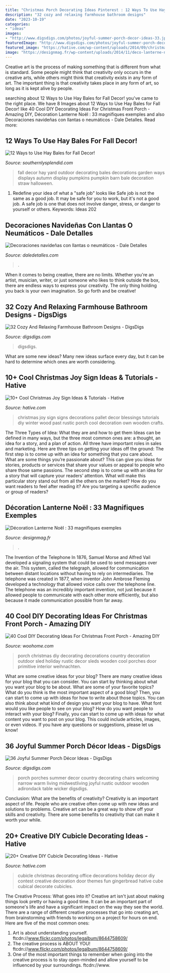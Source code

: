```yaml
---
title: "Christmas Porch Decorating Ideas Pinterest : 12 Ways To Use Hay Bales For Fall Decor!"
description: "32 cozy and relaxing farmhouse bathroom designs"
date: "2023-10-19"
categories:
- "ideas"
images:
- "http://www.digsdigs.com/photos/joyful-summer-porch-decor-ideas-33.jpg"
featuredImage: "http://www.digsdigs.com/photos/joyful-summer-porch-decor-ideas-33.jpg"
featured_image: "https://hative.com/wp-content/uploads/2014/09/christmas-joy-sign/10-christmas-joy-sign-ideas-and-tutorials.jpg"
image: "https://designmag.fr/wp-content/uploads/2014/11/deco-lanterne-noel.jpg"
---
```



Creative art is the process of making something that is different from what is standard. Some people might think that creativity only occurs in the creative arts, while others might think that creativity exists in any form of art. The important thing is that creativity takes place in any form of art, so long as it is kept alive by people.

	

		
searching about 12 Ways to Use Hay Bales for Fall Decor! you've came to the right place. We have 8 Images about 12 Ways to Use Hay Bales for Fall Decor! like 40 Cool DIY Decorating Ideas For Christmas Front Porch - Amazing DIY, Décoration Lanterne Noël : 33 magnifiques exemples and also Decoraciones navideñas con llantas o neumáticos - Dale Detalles. Read more:
		
    
## 12 Ways To Use Hay Bales For Fall Decor!

<img loading=lazy src="https://www.southernlysplendid.com/wp-content/uploads/2017/08/hay4.jpg" onerror="this.onerror=null;this.src='https://tse2.mm.bing.net/th?id=OIP.c3UTIOsJvFGhrxSEVa-dIQHaLH&amp;pid=15.1';" alt="12 Ways to Use Hay Bales for Fall Decor!">

_Source: southernlysplendid.com_

>fall decor hay yard outdoor decorating bales decorations garden ways displays autumn display pumpkins pumpkin barn bale decoration straw halloween. 

	

1) Redefine your idea of what a "safe job" looks like
Safe job is not the same as a good job. It may be safe for you to work, but it's not a good job. A safe job is one that does not involve danger, stress, or danger to yourself or others. Keywords: Ideas 202
    
## Decoraciones Navideñas Con Llantas O Neumáticos - Dale Detalles

<img loading=lazy src="https://i1.wp.com/www.daledetalles.com/wp-content/uploads/2016/12/navidad-con-llantas4.jpg" onerror="this.onerror=null;this.src='https://tse1.mm.bing.net/th?id=OIP.DqKEQigdc8sa0l1DoRoxkAHaJ4&amp;pid=15.1';" alt="Decoraciones navideñas con llantas o neumáticos - Dale Detalles">

_Source: daledetalles.com_

>. 

	

When it comes to being creative, there are no limits. Whether you're an artist, musician, writer, or just someone who likes to think outside the box, there are endless ways to express your creativity. The only thing holding you back is your own imagination. So go forth and be creative!

    
## 32 Cozy And Relaxing Farmhouse Bathroom Designs - DigsDigs

<img loading=lazy src="https://www.digsdigs.com/photos/cozy-and-relaxing-farmhouse-bathroom-designs-28-554x739.jpg" onerror="this.onerror=null;this.src='https://tse1.mm.bing.net/th?id=OIP._rTjx4JR4ZXuEJOguqYxDAHaJ4&amp;pid=15.1';" alt="32 Cozy And Relaxing Farmhouse Bathroom Designs - DigsDigs">

_Source: digsdigs.com_

>digsdigs. 

	

What are some new ideas?
Many new ideas surface every day, but it can be hard to determine which ones are worth considering.

    
## 10+ Cool Christmas Joy Sign Ideas &amp; Tutorials - Hative

<img loading=lazy src="https://hative.com/wp-content/uploads/2014/09/christmas-joy-sign/10-christmas-joy-sign-ideas-and-tutorials.jpg" onerror="this.onerror=null;this.src='https://tse4.mm.bing.net/th?id=OIP.l2F_ERFExURqzRMtj-SSXQHaJ4&amp;pid=15.1';" alt="10+ Cool Christmas Joy Sign Ideas &amp; Tutorials - Hative">

_Source: hative.com_

>christmas joy sign signs decorations pallet decor blessings tutorials diy winter wood past rustic porch cool decoration own wooden crafts. 

	

The Three Types of Idea: What they are and how to get them
Ideas can be defined in many ways, but the three most common ones are: a thought, an idea for a story, and a plan of action. All three have important roles in sales and marketing. Here are three tips on getting your ideas off the ground: 
The first step is to come up with an idea for something that you care about. What are some things you’re passionate about? This can give you ideas for stories, products or services that share your values or appeal to people who share those same passions. 
The second step is to come up with an idea for a story that will capture your readers’ attention. What will make this particular story stand out from all the others on the market? How do you want readers to feel after reading it? Are you targeting a specific audience or group of readers?

    
## Décoration Lanterne Noël : 33 Magnifiques Exemples

<img loading=lazy src="https://designmag.fr/wp-content/uploads/2014/11/deco-lanterne-noel.jpg" onerror="this.onerror=null;this.src='https://tse4.mm.bing.net/th?id=OIP.4HcN310fnXfZr2_d-OQMYgHaJ3&amp;pid=15.1';" alt="Décoration Lanterne Noël : 33 magnifiques exemples">

_Source: designmag.fr_

>. 

	

The Invention of the Telephone
In 1876, Samuel Morse and Alfred Vail developed a signaling system that could be used to send messages over the air. This system, called the telegraph, allowed for communication between distant locations without having to rely on intermediaries. The telephone was created in 1877, when inventor John Ambrose Fleming developed a technology that allowed voice calls over the telephone line. The telephone was an incredibly important invention, not just because it allowed people to communicate with each other more efficiently, but also because it made communication possible from far away.

    
## 40 Cool DIY Decorating Ideas For Christmas Front Porch - Amazing DIY

<img loading=lazy src="http://www.woohome.com/wp-content/uploads/2013/12/DIY-Christmas-Porch-Ideas-22.jpg" onerror="this.onerror=null;this.src='https://tse4.mm.bing.net/th?id=OIP.p1bVkg6joFoX-3hQbU8kJgHaNU&amp;pid=15.1';" alt="40 Cool DIY Decorating Ideas For Christmas Front Porch - Amazing DIY">

_Source: woohome.com_

>porch christmas diy decorating decorations country decoration outdoor sled holiday rustic decor sleds wooden cool porches door primitive interior weihnachten. 

	

What are some creative ideas for your blog?
There are many creative ideas for your blog that you can consider. You can start by thinking about what you want your blog to be about. What are some of your favorite topics? What do you think is the most important aspect of a good blog? Then, you can start to come up with ideas for how to write about those topics. You can also think about what kind of design you want your blog to have. What font would you like people to see on your blog? How do you want people to interact with your blog? Finally, you can start to come up with ideas for what content you want to post on your blog. This could include articles, images, or even videos. If you have any questions or suggestions, please let us know!

    
## 36 Joyful Summer Porch Décor Ideas - DigsDigs

<img loading=lazy src="http://www.digsdigs.com/photos/joyful-summer-porch-decor-ideas-33.jpg" onerror="this.onerror=null;this.src='https://tse1.mm.bing.net/th?id=OIP.rGztzf3oE1cAK_uHscaOKAHaJ4&amp;pid=15.1';" alt="36 Joyful Summer Porch Décor Ideas - DigsDigs">

_Source: digsdigs.com_

>porch porches summer decor country decorating chairs welcoming narrow warm living midwestliving joyful rustic outdoor wooden adirondack table wicker digsdigs. 

	

Conclusion: What are the benefits of creativity?
Creativity is an important aspect of life. People who are creative often come up with new ideas and solutions to problems. Creative art can be a great way to show off your skills and creativity. There are some benefits to creativity that can make it worth your while.

    
## 20+ Creative DIY Cubicle Decorating Ideas - Hative

<img loading=lazy src="https://hative.com/wp-content/uploads/2014/06/cubicle-decorating-ideas/15-office-cubicle-decorating-ideas.jpg" onerror="this.onerror=null;this.src='https://tse4.mm.bing.net/th?id=OIP.3yAIeV4G_770hPlbEuXhQgHaJ4&amp;pid=15.1';" alt="20+ Creative DIY Cubicle Decorating Ideas - Hative">

_Source: hative.com_

>cubicle christmas decorating office decorations holiday decor diy contest creative decoration door themes fun gingerbread hative cube cubical decorate cubicles. 

	

The Creative Process: What goes into it?
Creative art isn't just about making things look pretty or having a good time. It can be an important part of someone's life and have a significant impact on the way they see the world. There are a range of different creative processes that go into creating art, from brainstorming with friends to working on a project for hours on end. Here are five of the most common ones: 
1) Art is about understanding yourself. ftcdn://www.flickr.com/photos/legalbum/8644758609/
2) The creative process is ABOUT YOU! ftcdn://www.flickr.com/photos/legalbum/8644758609/
3) One of the most important things to remember when going into the creative process is to stay open-minded and allow yourself to be influenced by your surroundings. ftcdn://www.

